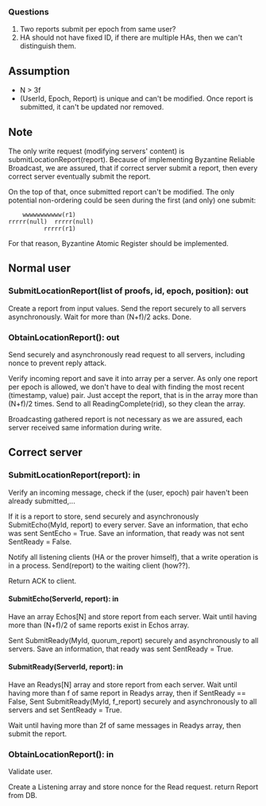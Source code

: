 ### Questions
1. Two reports submit per epoch from same user?
2. HA should not have fixed ID, if there are multiple HAs, then we can't distinguish them.

## Assumption

- N > 3f
- (UserId, Epoch, Report) is unique and can't be modified. 
  Once report is submitted, it can't be updated nor removed.

## Note

The only write request (modifying servers' content) is 
submitLocationReport(report). Because of implementing Byzantine
Reliable Broadcast, we are assured, that if correct server
submit a report, then every correct server eventually submit
the report.

On the top of that, once submitted report can't be modified.
The only potential non-ordering could be seen during the first
(and only) one submit:
```text
    wwwwwwwwwww(r1)
rrrrr(null)  rrrrr(null)
          rrrrr(r1)
```
For that reason, Byzantine Atomic Register should be implemented.

## Normal user

### SubmitLocationReport(list of proofs, id, epoch, position): out
Create a report from input values.
Send the report securely to all servers asynchronously.
Wait for more than (N+f)/2 acks.
Done.

### ObtainLocationReport(): out

Send securely and asynchronously read request to all servers,
including nonce to prevent reply attack.

Verify incoming report and save it into array per a server.
As only one report per epoch is allowed, we don't have to
deal with finding the most recent (timestamp, value) pair.
Just accept the report, that is in the array more than (N+f)/2 times.
Send to all ReadingComplete(rid), so they clean the array.

Broadcasting gathered report is not necessary as we are
assured, each server received same information during write.


 


## Correct server

### SubmitLocationReport(report): in
Verify an incoming message, check if the (user, epoch) pair haven't been already submitted,...

If it is a report to store, send securely and asynchronously SubmitEcho(MyId, report) to every server.
Save an information, that echo was sent SentEcho = True.
Save an information, that ready was not sent SentReady = False.

Notify all listening clients (HA or the prover himself), that a write operation
is in a process. Send(report) to the waiting client (how??).

Return ACK to client.

#### SubmitEcho(ServerId, report): in
Have an array Echos\[N\] and store report from each server.
Wait until having more than (N+f)/2 of same reports exist
in Echos array.

Sent SubmitReady(MyId, quorum_report) securely and asynchronously to all servers.
Save an information, that ready was sent SentReady = True.

#### SubmitReady(ServerId, report): in
Have an Readys\[N\] array and store report from each server.
Wait until having more than f of same report in Readys array,
then if SentReady == False, Sent SubmitReady(MyId, f_report) securely
and asynchronously to all servers and set SentReady = True.

Wait until having more than 2f of same messages in Readys array,
then submit the report.

### ObtainLocationReport(): in
Validate user.

Create a Listening array and store nonce for the Read request.
return Report from DB.